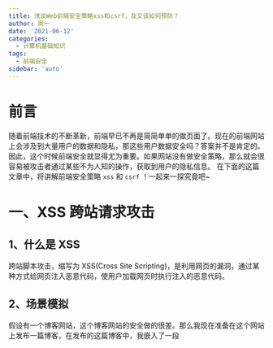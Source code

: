 ```yaml
---
title: 浅谈Web前端安全策略xss和csrf，及又该如何预防？
author: 周一
date: '2021-06-12'
categories:
  - 计算机基础知识
tags:
  - 前端安全
sidebar: 'auto'
---
```


# 前言

随着前端技术的不断革新，前端早已不再是简简单单的做页面了。现在的前端网站上会涉及到大量用户的数据和隐私，那这些用户数据安全吗？答案并不是肯定的。因此，这个时候前端安全就显得尤为重要。如果网站没有做安全策略，那么就会很容易被攻击者通过某些不为人知的操作，获取到用户的隐私信息。
在下面的这篇文章中，将讲解前端安全策略 `xss` 和 `csrf` ！一起来一探究竟吧~

# 一、XSS 跨站请求攻击

## 1、什么是 XSS

跨站脚本攻击，缩写为 XSS(Cross Site Scripting)，是利用网页的漏洞，通过某种方式给网页注入恶意代码，使用户加载网页时执行注入的恶意代码。

## 2、场景模拟

假设有一个博客网站，这个博客网站的安全做的很差。那么我现在准备在这个网站上发布一篇博客，在发布的这篇博客中，我嵌入了一段<script>脚本，其中脚本内容包括：获取用户的 `cookie` ，并且发送到我的服务器上（服务器配合跨域）。

写完之后呢，我成功把这篇博客发送出去了。现在，只要有人在这个网站查看我这篇博客文章，那么我就能轻松地收割访问者的 `cookie` ，这就是一个简单的 `xss` 攻击流程。

了解完 `xss` 的定义之后，我们再来了解 `xss` 的攻击类型。

## 3、XSS 的攻击类型

**XSS 一共分为三种：**

- 非持久型跨站（也叫反射型）
- 持久型跨站（也叫存储型）
- DOM 跨站

**（1）非持久型跨站（反射型）**

**① 攻击步骤**

- 攻击者构造出特殊的 `URL` ，其中包含恶意代码。
- 用户打开带有恶意代码的 `URL` 时，网站服务端将恶意代码从 `URL` 中取出，拼接在`HTML`中返回给浏览器。
- 用户浏览器接收到响应后解析执行，混在其中的恶意代码也被执行。
- 恶意代码窃取用户数据并发送到攻击者的网站，或者冒充用户的行为，调用目标网站接口执行攻击者指定的操作。

**② 攻击场景**

反射型 `XSS` (也被称为非持久性 `XSS` )漏洞常见于通过 `URL` 传递参数的功能，如网站搜索、跳转等。

**③ 攻击方式**

由于需要用户主动打开恶意的 `URL` 才能生效，攻击者往往会结合多种手段诱导用户点击。

`POST` 的内容也可以触发反射型 `XSS`，只不过其触发条件比较苛刻（需要构造表单提交页面，并引导用户点击），所以非常少见。

**（2）持久型跨站（存储型）**

**① 攻击步骤**

- 攻击者将**恶意代码**提交到目标网站的数据库中。
- 用户打开目标网站时，网站服务端将恶意代码从数据库取出，拼接在`HTML`中返回给浏览器。
- 用户浏览器接收到响应后解析执行，混在其中的恶意代码也被执行。
- 恶意代码窃取用户数据并发送到攻击者的网站，或者冒充用户的行为，调用**目标网站接口**执行攻击者指定的操作。

**② 攻击场景**

存储型 `XSS` 攻击 (也被称为持久型 `XSS` )常见于**带有用户保存数据功能**的网站，如论坛发帖、商品评论、用户私信等。

**③ 危害**

它是**最危险的**一种跨站脚本，相比反射型 `XSS` 和 `DOM` 型 `XSS` 具有更高的**隐蔽性**，危害更大，因为它**不需要用户手动触发**。

任何允许用户存储数据的 `web` 程序都可能存在存储型 `XSS` 漏洞，当攻击者提交一段 `XSS` 代码后，被服务器端接收并存储，当所有浏览者访问某个页面时都会被 `XSS` 。

**（3）DOM 跨站**

**① 攻击步骤**

- 攻击者构造出特殊的 `URL` ，其中包含恶意代码。
- 用户打开带有恶意代码的 `URL` 。
- 用户浏览器接收到响应后解析执行，前端 `JavaScript` 取出 `URL` 中的恶意代码并执行。
- 恶意代码窃取用户数据并发送到攻击者的网站，或者冒充用户的行为，调用目标网站接口执行攻击者指定的操作。

**② 危害**

DOM 通常表示 `html`、`xhtml`和`xml`中的对象，使用 `DOM` 可以允许程序和脚本动态的访问和更新文档的内容、结构和样式。它不需要服务器解析响应的直接参与，触发 `XSS` **依靠的是浏览器端的 DOM 解析** 。

> 对以上三种 xss 的攻击类型进行一个小结：
>
> **反射型跟存储型的区别是：**
>
> 存储型 XSS 的恶意代码存在数据库里，反射型 XSS 的恶意代码存在 URL 里。
>
> **DOM 型跟前两种区别是：**
>
> DOM 型 XSS 攻击中，取出和执行恶意代码由**浏览器端**完成，属于前端 JavaScript 自身的安全漏洞，而其他两种 XSS 都属于**服务端**的安全漏洞。
>
> **三者的对比：**
>
> | 类型       | 存储区                  | 插入点          |
> | :--------- | :---------------------- | :-------------- |
> | 反射型 XSS | URL                     | HTML            |
> | 存储型 XSS | 后端数据库              | HTML            |
> | DOM 型 XSS | 后端数据库/前端存储/URL | 前端 JavaScript |

## 4、如何防御 XSS

只要有输入数据的地方，就可能存在 `XSS` 危险。

**（1）设置 HttpOnly**

在 `cookie` 中设置 `HttpOnly` 属性后， `js` 脚本将无法读取到 `cookie` 信息。

**（2）转义字符串**

`XSS` 攻击大多都是由**数据的输入和输出**作为攻击点进行攻击，所以针对这几个攻击点，对**数据**进行过滤。

其中，数据包括前端数据的输入和输出、后端数据的输入和输出。

**那么，数据过滤是什么？又如何对数据进行过滤呢？**

数据过滤是对**输入格式**的检查，例如：邮箱，电话号码，用户名，密码……等，按照规定的格式输入。它不仅仅是前端负责，后端也要做相同的过滤检查。如果没有做数据过滤，攻击者完全可以绕过正常的**输入流程**，直接利用**相关接口**向服务器发送设置。

因此，可以通过**封装过滤函数**对数据进行过滤，目的是将几个攻击者常用的输入内容都进行转移，这样就避免了浏览器解析成了脚本代码。

```javascript
function escape(str) {
  str = str.replace(/&/g, '&amp;');
  str = str.replace(/</g, '&lt;');
  str = str.replace(/>/g, '&gt;');
  str = str.replace(/"/g, '&quto;');
  str = str.replace(/'/g, '&#39;');
  str = str.replace(/`/g, '&#96;');
  str = str.replace(/\//g, '&#x2F;');
  return str;
}
```

**（3）白名单**

对于**显示富文本**来说，不能通过上面的办法来转义所有字符，因为这样会把需要的格式也过滤掉。这种情况通常采用**白名单过滤**的办法，当然也可以通过黑名单过滤，但是考虑到需要过滤的标签和标签属性实在太多，更加推荐使用白名单的方式。

# 二、XSRF 跨站请求伪造

## 1、什么是 csrf

跨站请求伪造(Cross-site request forgery)，也被称为 `one-click attack` 或者 session riding，通常缩写为 `CSRF` 或者 `XSRF`，是一种挟制用户在当前已登录的 `Web` 应用程序上执行**<u>非本意的操作</u>**的攻击方法。

如：攻击者诱导受害者进入第三方网站，在第三方网站中，向被攻击网站发送跨站请求。利用受害者在被攻击网站已经获取的注册凭证，绕过后台的**用户验证**，达到冒充用户对被攻击的网站执行某项操作的目的。

## 2、场景模拟

### （1）场景一

假设你正在购物，看重了某个商品，商品 `id` 是 `100` 。同时这个商品的付费接口时 `xxx.com/pay?id=100` ，但是没有任何验证。这个时候我是攻击者，我看中了一个商品，`id` 是 `200` 。那么，我如何让你来为我付款？

这个时候我像你发送了一封邮件，邮件标题很是吸引人。但邮件正文隐藏着 `<img src = "xxx.com/pay?id=200">` 。你一查看邮件，一点击，就帮我购买了 `id` 是 `200` 的商品。

### （2）场景二

要完成一次 `CSRF` 攻击，受害者必须依次完成**两个步骤**：

- 登录受信任网站 `A` ，并在本地生成 `Cookie` 。
- 在不登出 `A` 的情况下，访问危险网站 `B` 。

看到这里，你也许会说：“如果我不满足以上两个条件中的一个，我就不会受到 CSRF 的攻击”。是的，确实如此，但是呢，你可能没办法保证**以下情况**不会发生哦！**比如：**

- 你不能保证你登录了一个网站后，不再打开一个 `tab` 页面并访问另外的网站。
- 你不能保证你关闭浏览器了后，你本地的 `Cookie` 会立刻过期，你上次的会话已经结束。（事实上，关闭浏览器不能结束一个会话，但大多数人都会**错误的认为**关闭浏览器就等于退出登录/结束会话了......）
  ![害怕](https://img-blog.csdnimg.cn/20210528095015761.gif#pic_center)

上述中所说的网站，可能是一个存在其他漏洞，但又**很受信任的**且**经常被人访问的**网站。

## 3、CSRF 的特点

- 攻击一般发起在**第三方网站**，而不是被攻击的网站。被攻击的网站无法防止攻击发生。
- 攻击利用受害者在被攻击网站的**登录凭证**，**冒充受害者提交操作**，而不是直接窃取数据。
- 整个过程攻击者并不能获取到受害者的登录凭证，仅仅是“**冒用**”。

## 4、CSRF 攻击方式

**跨站请求可以用各种方式：**

- 图片 `URL ` 、超链接、 `CORS` 、 `Form` 提交等等。部分请求方式可以直接嵌入在第三方论坛、文章中，难以进行追踪。
- CSRF 通常是**跨域**的，因为外域通常更容易被攻击者掌控。但是如果本域下有容易被利用的功能，比如可以发图和链接的论坛和评论区，攻击可以直接在本域下进行，且这种攻击方式更加危险！

## 5、CSRF 常见的攻击类型

**1）GET 类型的 CSRF**

`GET ` 类型的 `CSRF` 是较为容易攻击的一种方式，只需要一个 `HTTP` 请求，攻击者一般做出以下操作：

```html
<img src="http://bank.example/withdraw?amount=10000&for=hacker" />
```

在受害者访问含有这个 `img` 的页面后，浏览器会自动向http://bank.example/withdraw?account=xiaoming&amount=10000&for=hacker发出一次 `HTTP` 请求。 `bank.example` 就会收到包含**受害者登录信息**的一次跨域请求。

**2）POST 类型的 CSRF**

这种类型的 `CSRF` 攻击通常使用的是一个**自动提交**的表单，如：

```html
<form action="http://bank.example/withdraw" method="POST">
  <input type="hidden" name="account" value="xiaoming" />
  <input type="hidden" name="amount" value="10000" />
  <input type="hidden" name="for" value="hacker" />
</form>
<script>
  document.forms[0].submit();
</script>
```

访问该页面后，表单会自动提交，相当于模拟用户完成了一次 `POST` 操作。

`POST` 类型的攻击通常比 `GET` 要求更加严格一点，但仍并不复杂。任何个人网站、博客，被黑客上传页面的网站都有可能是发起攻击的来源，后端接口不能将安全寄托在仅允许 `POST` 上面。

**3）链接类型的 CSRF**

比起其他两种用户打开页面就中招的情况，链接类型的 `CSRF` 比较不常见，因为这种攻击方式**需要用户点击链接**才会触发。这种类型通常是在论坛等平台发布的图片中嵌入恶意链接，或者**以广告的形式**诱导用户中招，攻击者通常会以**比较夸张的词语**诱骗用户点击，**例如：**

```js
<a href="http://test.com/csrf/withdraw.php?amount=1000&for=hacker" taget="_blank">
	重磅消息！！
<a/>
```

## 6、如何防御 csrf

**1）验证码**

增加验证，例如密码、短信验证码、指纹等等，强制用户必须与应用进行交互，才能完成最终请求。这种方式能很好的遏制 `csrf` ，但是用户体验相对会比较差。

**2）Referer check**

`referer` 代表**请求的来源**，不可以伪造。后端可以通过写一个过滤器来检查请求的 `headers` 中的 `referer` ，检验是不是本网站的请求。但缺点是浏览器可以关闭 `referer` ，且低版本的浏览器会存在伪造 `Referer` 的风险。

`referer` 和 `origin` 的区别，只有 `post` 请求会携带 `origin` 请求头，而 `referer` 不论何种情况下都带。

**3）token**

`token` 是最普遍的一种防御方法，后端先生成一个 `token` ，之后将此放在**数据库**中并发送给前端，那么前端发送请求时就会携带这个 `token` ，后端通过校验这个 `token` 和**数据库**中的 `token` 是否一致，以此来判断是否是本网站的请求。

**示例：**
用户登录输入账号密码，请求登录接口，后端在用户登录信息正确的情况下将 `token` 放到**数据库**中，并返回 `token` 给前端，前端把 `token` 存放在 `localstorage` 中，之后再发送请求都会将 `token` 放到 `header` 中。
后端写一个过滤器，拦截 `POST` 请求，注意忽略掉不需要 `token` 的请求，比如登录接口，获取 `token` 的接口，以免还没有获取 `token` 就开始检验 `token` 。
校验原则：**数据库**中的 `token` 和前端 `header` 中的 `token` 一致的 `post` 请求，则说明校验成功，给客户端放行。

# 三、CSRF 与 XSS 区别

**CSRF 与 XSS 区别有以下两点：**

- 通常来说 `CSRF` 是由 `XSS` 实现的，`CSRF` 时常也被称为 `XSRF`（`CSRF` 实现的方式还可以是直接通过命令行发起请求等）。
- 本质上讲，`XSS` 是**代码注入问题**，`CSRF` 是 **HTTP 问题**。 `XSS` 是内容没有过滤导致浏览器将攻击者的输入当代码执行，`CSRF` 则是浏览器在发送 `HTTP` 请求时候进行。

# 四、结束语

对于前端来说，防范攻击还是很重要的，因为谁也预测不了我们写的网站何时会受到攻击。

本文很浅很浅的谈论了关于 Web 前端安全中的两种攻击模式，希望对大家有帮助！

有不理解或有误的地方也欢迎评论区评论或私信我交流~

> - 关注公众号 **星期一研究室** ，不定期分享学习干货，学习路上不迷路~
> - 如果这篇文章对你有用，记得**点个赞加个关注**再走哦~
